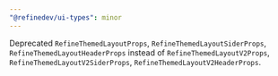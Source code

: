 ```yaml
---
"@refinedev/ui-types": minor
---
```


Deprecated `RefineThemedLayoutProps`, `RefineThemedLayoutSiderProps`, `RefineThemedLayoutHeaderProps` instead of `RefineThemedLayoutV2Props`, `RefineThemedLayoutV2SiderProps`, `RefineThemedLayoutV2HeaderProps`.
